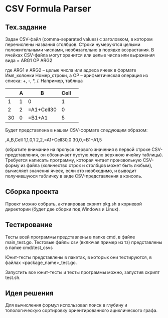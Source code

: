 # CSV Formula Parser

## Тех.задание
Задан CSV-файл (comma-separated values) с заголовком, в котором перечислены названия столбцов. Строки нумеруются
целыми положительными числами, необязательно в порядке возрастания. В ячейках CSV-файла могут хранится или целые
числа или выражения вида
= ARG1 OP ARG2

где ARG1 и ARG2 – целые числа или адреса ячеек в формате Имя_колонки Номер_строки, а OP – арифметическая операция
из списка: +, -, *, /.
Например, таблица

|    | A | B          | Cell |   |
|----|---|------------|------|---|
| 1  | 1 | 0          | 1    |   |
| 2  | 2 | =A1+Cell30 | 0    |   |
| 30 | 0 | =B1+A1     | 5    |   |

Будет представлена в нашем CSV-формате следующим образом:

,A,B,Cell
1,1,0,1
2,2,=A1+Cell30,0
30,0,=B1+A1,5

(обратите внимание на пропуск первого значения в первой строке CSV-представления, он обозначает пустую левую верхнюю
ячейку таблицы).
Требуется написать программу, которая читает произвольную CSV-форму из файла (количество строк и столбцов может быть
любым), вычисляет значения ячеек, если это необходимо, и выводит получившуюся табличку в виде CSV-представления в
консоль.

## Сборка проекта
Проект можно собрать, активировав скрипт pkg.sh в корневой директории (будет две сборки под Windows и Linux).

## Тестирование
Тесты всей программы представлены в папке cmd, в файле main_test.go. Тестовые файлы csv (включая пример из тз) представлены в папке cmd/test_csvs

Юнит-тесты представлены в пакетах, в которых они тестируются, в файлах <package_name>_test.go.

Запустить все юнит-тесты и тесты программы можно, запустив скрипт test.sh.

## Идея решения
Для вычисления формул использовал поиск в глубину и топологическую сортировку ориентированного ациклического графа.
